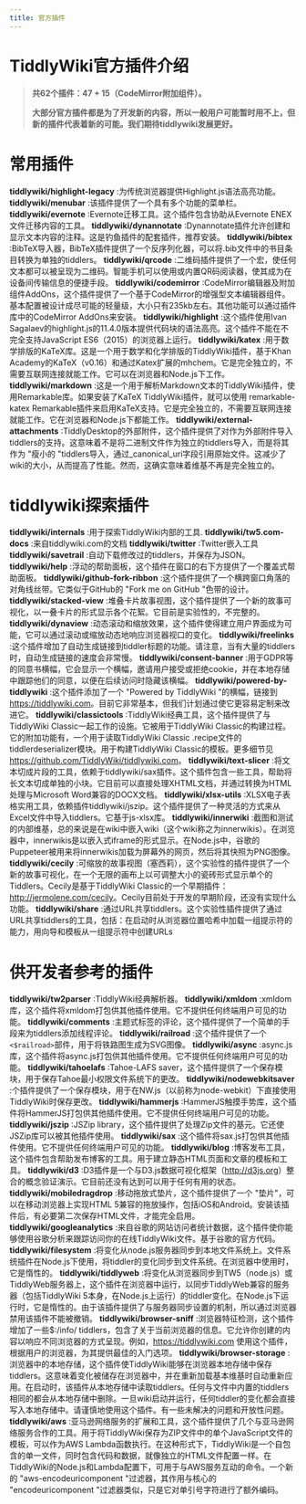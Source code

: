 ```yaml
---
title: 官方插件
---
```



# TiddlyWiki官方插件介绍

> **共62个插件：47 + 15（CodeMirror附加组件）。**
> 
> **大部分官方插件都是为了开发新的内容，所以一般用户可能暂时用不上，但新的插件代表着新的可能。我们期待tiddlywiki发展更好。**

# 常用插件
**tiddlywiki/highlight-legacy**
:为传统浏览器提供Highlight.js语法高亮功能。
**tiddlywiki/menubar**
:该插件提供了一个具有多个功能的菜单栏。
**tiddlywiki/evernote**
:Evernote迁移工具。这个插件包含协助从Evernote ENEX文件迁移内容的工具。
**tiddlywiki/dynannotate**
:Dynannotate插件允许创建和显示文本内容的注释。这是钓鱼插件的配套插件，推荐安装。
**tiddlywiki/bibtex**
:BibTeX导入器，BibTeX插件提供了一个反序列化器，可以将.bib文件中的书目条目转换为单独的tiddlers。
**tiddlywiki/qrcode**
:二维码插件提供了一个宏，使任何文本都可以被呈现为二维码。智能手机可以使用或内置QR码阅读器，使其成为在设备间传输信息的便捷手段。
**tiddlywiki/codemirror**
:CodeMirror编辑器及附加组件AddOns，这个插件提供了一个基于CodeMirror的增强型文本编辑器组件。基本配置被设计成尽可能的轻量级，大小只有235kb左右。其他功能可以通过插件库中的CodeMirror AddOns来安装。
**tiddlywiki/highlight**
:这个插件使用Ivan Sagalaev的highlight.js的11.4.0版本提供代码块的语法高亮。这个插件不能在不完全支持JavaScript ES6（2015）的浏览器上运行。
**tiddlywiki/katex**
:用于数学排版的KaTeX库。这是一个用于数学和化学排版的TiddlyWiki插件，基于Khan Academy的KaTeX（v0.16）和通过Katex扩展的mhchem。它是完全独立的，不需要互联网连接就能工作。它可以在浏览器和Node.js下工作。
**tiddlywiki/markdown**
:这是一个用于解析Markdown文本的TiddlyWiki插件，使用Remarkable库。如果安装了KaTeX TiddlyWiki插件，就可以使用 remarkable-katex Remarkable插件来启用KaTeX支持。它是完全独立的，不需要互联网连接就能工作。它在浏览器和Node.js下都能工作。
**tiddlywiki/external-attachments**
:TiddlyDesktop的外部附件，这个插件提供了对作为外部附件导入tiddlers的支持。这意味着不是将二进制文件作为独立的tiddlers导入，而是将其作为 "瘦小的 "tiddlers导入，通过_canonical_uri字段引用原始文件。这减少了wiki的大小，从而提高了性能。然而，这确实意味着维基不再是完全独立的。

# tiddlywiki探索插件
**tiddlywiki/internals**
:用于探索TiddlyWiki内部的工具.
**tiddlywiki/tw5.com-docs**
:来自tiddlywiki.com的文档
**tiddlywiki/twitter**
:Twitter嵌入工具
**tiddlywiki/savetrail**
:自动下载修改过的tiddlers，并保存为JSON。
**tiddlywiki/help**
:浮动的帮助面板，这个插件在窗口的右下方提供了一个覆盖式帮助面板。
**tiddlywiki/github-fork-ribbon**
:这个插件提供了一个横跨窗口角落的对角线丝带。它类似于GitHub的 "Fork me on GitHub "色带的设计。
**tiddlywiki/stacked-view**
:堆叠卡片故事视图，这个插件提供了一个新的故事可视化，以一叠卡片的形式显示各个花絮。它目前是实验性的，不完整的。
**tiddlywiki/dynaview**
:动态滚动和缩放效果，这个插件使得建立用户界面成为可能，它可以通过滚动或缩放动态地响应浏览器视口的变化。
**tiddlywiki/freelinks**
:这个插件增加了自动生成链接到tiddler标题的功能。请注意，当有大量的tiddlers时，自动生成链接的速度会非常慢。
**tiddlywiki/consent-banner**
:用于GDPR等的同意书横幅，它会显示一个横幅，邀请用户接受或拒绝cookie，并在本地存储中跟踪他们的同意，以便在后续访问时隐藏该横幅。
**tiddlywiki/powered-by-tiddlywiki**
:这个插件添加了一个 "Powered by TiddlyWiki "的横幅，链接到<https://tiddlywiki.com>。目前它非常基本，但我们计划通过使它更容易定制来改进它。
**tiddlywiki/classictools**
:TiddlyWiki经典工具，这个插件提供了与TiddlyWiki Classic一起工作的设施。它被用于TiddlyWiki Classic的构建过程。它的附加功能有，一个用于读取TiddlyWiki Classic .recipe文件的tiddlerdeserializer模块。用于构建TiddlyWiki Classic的模板。更多细节见<https://github.com/TiddlyWiki/tiddlywiki.com>。
**tiddlywiki/text-slicer**
:将文本切成片段的工具，依赖于tiddlywiki/sax插件。这个插件包含一些工具，帮助将长文本切成单独的小块。它目前可以直接处理XHTML文档，并通过转换为HTML处理与Microsoft Word兼容的DOCX文档。
**tiddlywiki/xlsx-utils**
:XLSX电子表格实用工具，依赖插件tiddlywiki/jszip。这个插件提供了一种灵活的方式来从Excel文件中导入tiddlers。它基于js-xlsx库。
**tiddlywiki/innerwiki**
:截图和测试的内部维基，总的来说是在wiki中嵌入wiki（这个wiki称之为innerwikis）。在浏览器中，innerwikis是以嵌入式iframe的形式显示。在Node.js中，谷歌的Puppeteer被用来将innerwikis加载为屏幕外的网页，然后将其快照为PNG图像。
**tiddlywiki/cecily**
:可缩放的故事视图（塞西莉），这个实验性的插件提供了一个新的故事可视化，在一个无限的画布上以可调整大小的瓷砖形式显示单个的Tiddlers。Cecily是基于TiddlyWiki Classic的一个早期插件：<http://jermolene.com/cecily>。Cecily目前处于开发的早期阶段，还没有实现什么功能。
**tiddlywiki/share**
:通过URL共享tiddlers。这个实验性插件提供了通过URL共享tiddlers的工具，包括：在启动时从浏览器位置哈希中加载一组提示符的能力，用向导和模板从一组提示符中创建URLs


# 供开发者参考的插件
**tiddlywiki/tw2parser**
:TiddlyWiki经典解析器。
**tiddlywiki/xmldom**
:xmldom库，这个插件将xmldom打包供其他插件使用。它不提供任何终端用户可见的功能。
**tiddlywiki/comments**
:主题式标签的评论，这个插件提供了一个简单的手段来为tiddlers添加线程评论。
**tiddlywiki/railroad**
:这个插件提供了一个`<$railroad>`部件，用于将铁路图生成为SVG图像。
**tiddlywiki/async**
:async.js库，这个插件将async.js打包供其他插件使用。它不提供任何终端用户可见的功能。
**tiddlywiki/tahoelafs**
:Tahoe-LAFS saver，这个插件提供了一个保存模块，用于保存Tahoe最小权限文件系统下的更改。
**tiddlywiki/nodewebkitsaver**
:个插件提供了一个保存模块，用于在NW.js（以前称为node-webkit）下直接使用TiddlyWiki时保存更改。
**tiddlywiki/hammerjs**
:HammerJS触摸手势库，这个插件将HammerJS打包供其他插件使用。它不提供任何终端用户可见的功能。
**tiddlywiki/jszip**
:JSZip library，这个插件提供了处理Zip文件的基元。它还使JSZip库可以被其他插件使用。
**tiddlywiki/sax**
:这个插件将sax.js打包供其他插件使用。它不提供任何终端用户可见的功能。
**tiddlywiki/blog**
:博客发布工具，这个插件包含帮助发布博客的工具。用于建立静态HTML页面和文章的模板和工具。
**tiddlywiki/d3**
:D3插件是一个与D3.js数据可视化框架（<http://d3js.org>）整合的概念验证演示。它目前还没有达到可以用于任何有用的状态。
**tiddlywiki/mobiledragdrop**
:移动拖放式垫片，这个插件提供了一个 "垫片"，可以在移动浏览器上实现HTML 5兼容的拖放操作，包括iOS和Android。安装该插件后，有必要第二次保存HTML文件，才能完全启用。
**tiddlywiki/googleanalytics**
:来自谷歌的网站访问者统计数据，这个插件使你能够使用谷歌分析来跟踪访问你的在线TiddlyWiki文件。基于谷歌的官方代码。
**tiddlywiki/filesystem**
:将变化从node.js服务器同步到本地文件系统上。文件系统插件在Node.js下使用，将tiddler的变化同步到文件系统。在浏览器中使用时，它是惰性的。
**tiddlywiki/tiddlyweb**
:将变化从浏览器同步到TW5（node.js）或TiddlyWeb服务器上，这个插件在浏览器中运行，以同步TiddlyWeb兼容的服务器（包括TiddlyWiki 5本身，在Node.js上运行）的tiddler变化。在Node.js下运行时，它是惰性的。由于该插件提供了与服务器同步设置的机制，所以通过浏览器禁用该插件不能被撤销。
**tiddlywiki/browser-sniff**
:浏览器特征检测，这个插件增加了一些$:/info/ tiddlers，包含了关于当前浏览器的信息。它允许你创建的内容以响应不同浏览器的方式呈现。例如，<https://tiddlywiki.com> 使用这个插件，根据用户的浏览器，为其提供最佳的入门选项。
**tiddlywiki/browser-storage**
:浏览器中的本地存储，这个插件使TiddlyWiki能够在浏览器本地存储中保存tiddlers。这意味着变化被储存在浏览器中，并在重新加载基本维基时自动重新应用。在启动时，该插件从本地存储中读取tiddlers。任何与文件中内置的tiddlers相同的都会从本地存储中删除。一旦wiki启动并运行，任何tiddler的变化都会直接写入本地存储中。请谨慎地使用这个插件。有一些未解决的问题和开放性问题。
**tiddlywiki/aws**
:亚马逊网络服务的扩展和工具，这个插件提供了几个与亚马逊网络服务合作的工具。用于将TiddlyWiki保存为ZIP文件中的单个JavaScript文件的模板，可以作为AWS Lambda函数执行。在这种形式下，TiddlyWiki是一个自包含的单一文件，同时包含代码和数据，就像独立的HTML文件配置一样。在TiddlyWiki的Node.js和Lambda配置下，可用于与AWS服务互动的命令。一个新的 "aws-encodeuricomponent "过滤器，其作用与核心的 "encodeuricomponent "过滤器类似，只是它对单引号字符进行了额外编码。